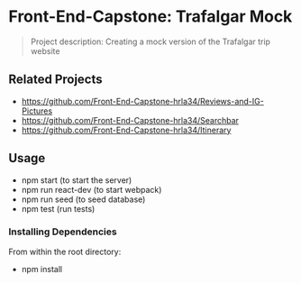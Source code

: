 # Front-End-Capstone: Trafalgar Mock

> Project description: Creating a mock version of the Trafalgar trip website

## Related Projects

  - https://github.com/Front-End-Capstone-hrla34/Reviews-and-IG-Pictures
  - https://github.com/Front-End-Capstone-hrla34/Searchbar
  - https://github.com/Front-End-Capstone-hrla34/Itinerary

## Usage

  - npm start (to start the server)
  - npm run react-dev (to start webpack)
  - npm run seed (to seed database)
  - npm test (run tests)

### Installing Dependencies

From within the root directory:

  - npm install

